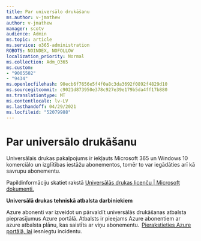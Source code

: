 ```yaml
---
title: Par universālo drukāšanu
ms.author: v-jmathew
author: v-jmathew
manager: scotv
audience: Admin
ms.topic: article
ms.service: o365-administration
ROBOTS: NOINDEX, NOFOLLOW
localization_priority: Normal
ms.collection: Adm_O365
ms.custom:
- "9005502"
- "9434"
ms.openlocfilehash: 90ecb6f7656e5f4f0a8c3da3692f0892f4829d10
ms.sourcegitcommit: c9021d873950e378c927e39e179b5da4ff17b880
ms.translationtype: MT
ms.contentlocale: lv-LV
ms.lasthandoff: 04/29/2021
ms.locfileid: "52079988"
---
```

# <a name="about-universal-print"></a>Par universālo drukāšanu

Universālais drukas pakalpojums ir iekļauts Microsoft 365 un Windows 10 komerciālo un izglītības iestāžu abonementos, tomēr to var iegādāties arī kā savrupu abonementu.

Papildinformāciju skatiet rakstā [Universālās drukas licenču | Microsoft dokumenti.](https://docs.microsoft.com/universal-print/fundamentals/universal-print-license)

**Universālā drukas tehniskā atbalsta darbiniekiem**

Azure abonenti var izveidot un pārvaldīt universālās drukāšanas atbalsta pieprasījumus Azure portālā. Atbalsts ir pieejams Azure abonentiem ar azure atbalsta plānu, kas saistīts ar viņu abonementu.  [Pierakstieties Azure portālā, lai](https://ms.portal.azure.com/#blade/Microsoft_Azure_Support/HelpAndSupportBlade/newsupportrequest) iesniegtu incidentu.